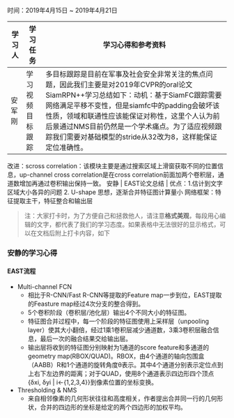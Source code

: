 时间：2019年4月15日 ~ 2019年4月21日

学习人|学习任务|学习心得和参考资料
------ | ------ | ------ 
安军刚|学习视频目标跟踪|多目标跟踪是目前在军事及社会安全非常关注的焦点问题，因此我们主要是对2019年CVPR的oral论文SiamRPN++学习总结如下：动机：基于SiamFC跟踪需要网络满足平移不变性，但是siamfc中的padding会破坏该性质，领域和联通性应该能保证对称性，这里个人认为前后景通过NMS目前仍然是一个学术痛点。为了适应视频跟踪我们需要对基础模型的stride从32改为8，这样能保证定位准确性。
改进：scross correlation：该模块主要是通过搜索区域上滑窗获取不同的位置信息，up-channel cross correlation是在cross correlation前面加两个卷积层，通道数增加再通过卷积输出保持一致。
安静 | EAST论文总结 | 优点：1.估计到文字区域大小各异的问题 2. U-shape 思想，逐渐合并特征图计算量小 网络框架：特征提取主干，特征整合和输出层 
> 注：大家打卡时，为了方便自己和拯救他人，请注意**格式美观**，每段用心编辑的文字，都代表了我们的学习态度。如果表格中无法很好的显示格式，可以在文档后附上打卡内容，如下

### 安静的学习心得
#### EAST流程<br>
* Multi-channel FCN<br>
  *  相比于R-CNN/Fast R-CNN等提取的Feature map一步到位，EAST提取的Feasture map经过4次分支的整合得到。<br>
    * 5个卷积阶段（卷积层/池化层）输出4个不同大小的特征图。
    * 特征图合并过程中，每一个阶段的特征图使用上采样层（unpooling layer）使其大小翻倍，经过1乘1卷积层减少通道数，3乘3卷积层融合信息，最后一次的融合结果交给输出层。<br>
    * 输出层将收到的特征图分别映射为1通道的score feature和多通道的geometry map(RBOX/QUAD)。RBOX，由4个通道的轴向包围盒（AABB）R和1个通道的旋转角度θ表示。其中4个通道分别表示定位点到上右下左边界的距离；对于QUAD，使用8个通道表示四边形四个顶点{δxi, δyi | i<-{1,2,3,4}}到像素位置的坐标变换。<br>
* Thresholding & NMS<br>
  * 来自相邻像素的几何形状往往和高度相关，作者提出合并同一行的几何形状，合并的四边形的坐标是给定的两个四边形的加权平均。<br>

